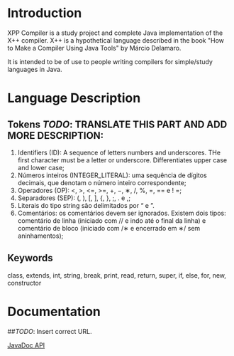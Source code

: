 # Introduction

XPP Compiler is a study project and complete Java implementation of the X++ compiler. X++ is a hypothetical language described in the book "How to Make a Compiler Using Java Tools" by Márcio Delamaro. 

It is intended to be of use to people writing compilers for simple/study languages in Java.

# Language Description

## Tokens *TODO*: TRANSLATE THIS PART AND ADD MORE DESCRIPTION:

1. Identifiers (ID): A sequence of letters numbers and underscores. THe first character must be a letter or
underscore. Differentiates upper case and lower case;
2. Números inteiros (INTEGER_LITERAL): uma sequência de dígitos decimais, que denotam o
número inteiro correspondente;
3. Operadores (OP): <, >, <=, >=, +, −, ∗, /, %, =, == e ! =;
4. Separadores (SEP): (, ), [, ], {, }, ;, . e ,;
5. Literais do tipo string são delimitados por “ e ”.
6. Comentários: os comentários devem ser ignorados. Existem dois tipos: comentário de linha
(iniciado com // e indo até o final da linha) e comentário de bloco (iniciado com /∗ e encerrado
em ∗/ sem aninhamentos);

## Keywords

class, extends, int, string, break, print, read, return, super, if, else, for, new, constructor

# Documentation
##*TODO*: Insert correct URL.

[JavaDoc API](insert_the_url_here)
